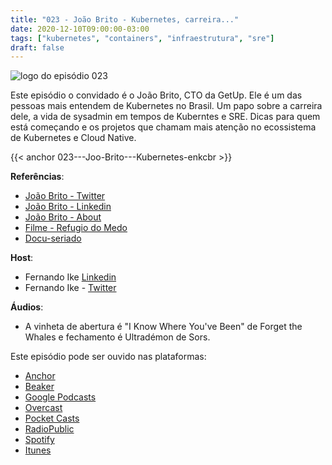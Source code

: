 ```yaml
---
title: "023 - João Brito - Kubernetes, carreira..."
date: 2020-12-10T09:00:00-03:00
tags: ["kubernetes", "containers", "infraestrutura", "sre"]
draft: false
---
```

![logo do episódio 023](/images/pontocafe_023.png)

Este episódio o convidado é o João Brito, CTO da GetUp. Ele é um das pessoas mais entendem de Kubernetes no Brasil. Um papo sobre a carreira dele, a vida de sysadmin em tempos de Kuberntes e SRE. Dicas para quem está começando e os projetos que chamam mais atenção no ecossistema de Kubernetes e Cloud Native.


{{< anchor 023---Joo-Brito---Kubernetes-enkcbr >}}

**Referências**:
* [João Brito - Twitter](https://twitter.com/juniorjbn)
* [João Brito - Linkedin](https://www.linkedin.com/in/juniorjbn/)
* [João Brito - About](https://about.me/juniorjbn)
* [Filme - Refugio do Medo](https://www.imdb.com/title/tt1772264/)
* [Docu-seriado](https://www.imdb.com/title/tt4939064/)


**Host**: 
* Fernando Ike [Linkedin](https://www.linkedin.com/in/fernandoike/)
* Fernando Ike - [Twitter](https://twitter.com/fernandoike)

**Áudios**:
* A vinheta de abertura é "I Know Where You've Been" de Forget the Whales e fechamento é Ultradémon de Sors.

Este episódio pode ser ouvido nas plataformas:
* [Anchor](https://anchor.fm/pontocafe)
* [Beaker](https://www.breaker.audio/ponto-cafe)
* [Google Podcasts](https://www.google.com/podcasts?feed=aHR0cHM6Ly9hbmNob3IuZm0vcy81OWRkZTI0L3BvZGNhc3QvcnNz)
* [Overcast](https://overcast.fm/itunes1513597862/pontocaf-podcast-uma-conversa-sobre-tecnologias-e-as-coisas-que-est-o-em-volta)
* [Pocket Casts](https://pca.st/1cbp2reg)
* [RadioPublic](https://radiopublic.com/ponto-caf-G2pjqv)
* [Spotify](https://open.spotify.com/show/3HzpEbfhFBGPNba8PADIhP)
* [Itunes](https://podcasts.apple.com/us/podcast/pontocaf%C3%A9-podcast-%C3%A9-uma-conversa-sobre-tecnologias/id1513597862)